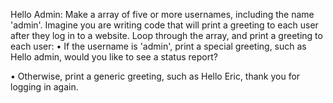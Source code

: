 Hello Admin: Make a array of five or more usernames, including the name 'admin'. 
Imagine you are writing code that will print a greeting to each user after they log in to a website.
 Loop through the array, and print a greeting to each user:
• If the username is 'admin', print a special greeting, such as Hello admin,
 would you like to see a status report?

• Otherwise, print a generic greeting, such as Hello Eric, thank you for logging in again.